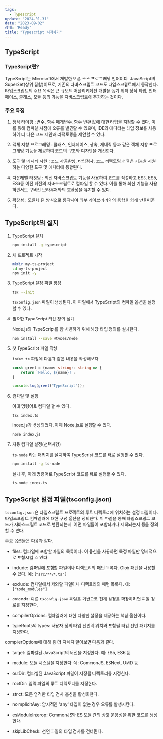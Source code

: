 ```yaml
---
tags:
  - Typescript
update: "2024-01-31"
date: "2023-09-02"
상태: "Ready"
title: "Typescript 시작하기"
---
```

## TypeScript

### TypeScript란?

TypeScript는 Microsoft에서 개발한 오픈 소스 프로그래밍 언어이다. JavaScript의 SuperSet(상위 집합)이므로, 기존의 자바스크립트 코드도 타입스크립트에서 동작한다. 타입스크립트의 주요 목적은 큰 규모의 어플리케이션 개발을 돕기 위해 정적 타입, 인터페이스, 클래스, 모듈 등의 기능을 자바스크립트에 추가하는 것이다. 

### 주요 특징

1. 정적 타이핑 : 변수, 함수 매개변수, 함수 반환 값에 대한 타입을 지정할 수 있다. 이를 통해 컴파일 시점에 오류를 발견할 수 있으며, IDE와 에디터는 타입 정보를 사용하여 더 나은 코드 제안과 리팩토링을 제안할 수 있다. 

1. 객체 지향 프로그래밍 : 클래스, 인터페이스, 상속, 제네릭 등과 같은 객체 지향 프로그래밍 기능을 제공하여 코드의 구조와 디자인을 개선한다. 

1. 도구 및 에디터 지원 : 코드 자동완성, 타입검사, 코드 리팩토링과 같은 기능을 지원하는 다양한 도구 및 에디터에 통합된다. 

1. 다운레벨 타겟팅 : 최신 자바스크립트 기능을 사용하여 코드를 작성하고 ES3, ES5, ES6등 이전 버전의 자바스크립트로 컴파일 할 수 있다. 이를 통해 최신 기능을 사용하면서도 구버전 브라우저와의 호환성을 유지할 수 있다. 

1. 확장성 : 모듈화 된 방식으로 동작하여 외부 라이브러리와의 통합을 쉽게 만들어준다. 

## TypeScript의 설치

1. TypeScript 설치

    ```bash
    npm install -g typescript
    ```

1. 새 프로젝트 시작

    ```bash
    mkdir my-ts-project
    cd my-ts-project
    npm init -y
    ```

1. TypeScript 설정 파일 생성

    ```bash
    tsc --init
    ```

    `tsconfig.json` 파일이 생성된다. 이 파일에서 TypeScript의 컴파일 옵션을 설정할 수 있다.

1. 필요한 TypeScript 타입 정의 설치

    Node.js와 TypeScript를 함 사용하기 위해 해당 타입 정의를 설치한다. 

    ```bash
    npm install --save @types/node
    ```

1. 첫 TypeScript 파일 작성

    `index.ts` 파일에 다음과 같은 내용을 작성해보자. 

    ```typescript
    const greet = (name: string): string => {
        return `Hello, ${name}!`;
    }
    
    console.log(greet("TypeScript"));
    ```

1. 컴파일 및 실행

    아래 명령어로 컴파일 할 수 있다. 

    ```bash
    tsc index.ts
    ```

    index.js가 생성되었다. 이제 Node.js로 실행할 수 있다. 

    ```bash
    node index.js
    ```

1. 자동 컴파일 설정(선택사항)

    `ts-node` 라는 패키지를 설치하여 TypeScript 코드를 바로 실행할 수 있다.

    ```bash
    npm install -g ts-node
    ```

    설치 후, 아래 명령어로 TypeScript 코드를 바로 실행할 수 있다.

    ```bash
    ts-node index.ts
    ```

## TypeScript 설정 파일(tsconfig.json)

`tsconfig.json` 은 타입스크립트 프로젝트의 루트 디렉토리에 위치하는 설정 파일이다. 타입스크립트 컴파일러에 대한 구성 옵션을 정의한다. 이 파일을 통해 타입스크립트 코드가 자바스크립트 코드로 변환되는지, 어떤 파일들이 포함되거나 제외되는지 등을 정의할 수 있다. 

주요 옵션들은 다음과 같다. 

- files: 컴파일에 포함할 파일의 목록이다. 이 옵션을 사용하면 특정 파일만 명시적으로 포함시킬 수 있다.

- include: 컴파일에 포함할 파일이나 디렉토리의 패턴 목록다. Glob 패턴을 사용할 수 있다. 예: `["src/**/*.ts"]`

- exclude: 컴파일에서 제외할 파일이나 디렉토리의 패턴 목록다. 예: `["node_modules"]`

- extends: 다른 `tsconfig.json` 파일을 기반으로 현재 설정을 확장하려면 파일 경로를 지정한다.

- compilerOptions: 컴파일러에 대한 다양한 설정을 제공하는 핵심 옵션이다.

- typeRoots와 types: 사용자 정의 타입 선언의 위치와 포함될 타입 선언 패키지를 지정한다.

compilerOptions에 대해 좀 더 자세히 알아보면 다음과 같다. 

- target: 컴파일된 JavaScript의 버전을 지정한다. 예: ES5, ES6 등

- module: 모듈 시스템을 지정한다. 예: CommonJS, ESNext, UMD 등

- outDir: 컴파일된 JavaScript 파일이 저장될 디렉토리를 지정한다.

- rootDir: 입력 파일의 루트 디렉토리를 지정한다.

- strict: 모든 엄격한 타입 검사 옵션을 활성화한다.

- noImplicitAny: 암시적인 'any' 타입이 없는 경우 오류를 발생시킨다.

- esModuleInterop: CommonJS와 ES 모듈 간의 상호 운용성을 위한 코드를 생성한다.

- skipLibCheck: 선언 파일의 타입 검사를 건너뛴다.

